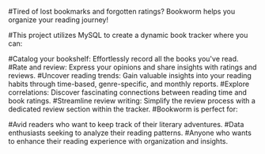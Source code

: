 #Tired of lost bookmarks and forgotten ratings? Bookworm helps you organize your reading journey!

#This project utilizes MySQL to create a dynamic book tracker where you can:

#Catalog your bookshelf: Effortlessly record all the books you've read.
#Rate and review: Express your opinions and share insights with ratings and reviews.
#Uncover reading trends: Gain valuable insights into your reading habits through time-based, genre-specific, and monthly reports.
#Explore correlations: Discover fascinating connections between reading time and book ratings.
#Streamline review writing: Simplify the review process with a dedicated review section within the tracker.
#Bookworm is perfect for:

#Avid readers who want to keep track of their literary adventures.
#Data enthusiasts seeking to analyze their reading patterns.
#Anyone who wants to enhance their reading experience with organization and insights.
